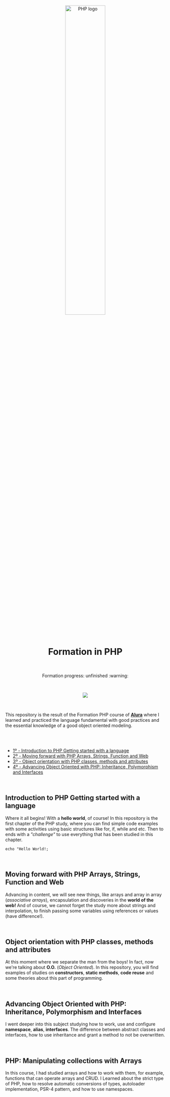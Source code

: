 <br>

<p align="center">
<img width="50%" style="max-width:100%;" src="https://user-images.githubusercontent.com/44374718/88841819-dec51d80-d1b4-11ea-9385-09c8c672836e.png" alt="PHP logo">
</p>

<br>

<h1 align="center">Formation in PHP</h1>

<br>

<p align="center">Formation progress: unfinished :warning:</p>
<!--<p align="center">Formation progress: COMPLETED :heavy_check_mark:</p>-->

<br>

<p align="center">
<img src="https://img.shields.io/static/v1?label=PHP&message=7.4.8&color=blue&style=flat-square&logo=PHP">
</p>

<br>

<p>
This repository is the result of the Formation PHP course of <a href="https://www.alura.com.br" target="_blank"><strong>Alura</strong></a> where I learned and practiced the language fundamental with good practices and the essential knowledge of a good object oriented modeling.
</p>

<br>
<br>

<ul>
  <li><a href="#text1">1º - Introduction to PHP Getting started with a language</a></li>
  <li><a href="#text2">2º - Moving forward with PHP Arrays, Strings, Function and Web</a></li>
  <li><a href="#text3">3º - Object orientation with PHP classes, methods and attributes</a></li>
  <li><a href="#text4">4º - Advancing Object Oriented with PHP: Inheritance, Polymorphism and Interfaces</a></li>
</ul>

<br>

<h2 id="text1">Introduction to PHP Getting started with a language</h2>

<p>
  Where it all begins! With a <strong>hello world</strong>, of course! In this repository is the first chapter of the PHP study, where you can find simple code examples with some activities using basic structures like for, if, while and etc. Then to ends with a <em>"challenge"</em> to use everything that has been studied in this chapter.
</p>

<p><code>echo "Hello World!;</code></p>

<br>

<h2 id="text2">Moving forward with PHP Arrays, Strings, Function and Web</h2>

<p>
  Advancing in content, we will see new things, like arrays and array in array (<em>associative arrays</em>), encapsulation and discoveries in the <strong>world of the web!       </strong> And of course, we cannot forget the study more about strings and interpolation, to finish passing some variables using references or values (have difference!).
</p>

<br>

<h2 id="text3">Object orientation with PHP classes, methods and attributes</h2>

<p>
At this moment where we separate the man from the boys! In fact, now we're talking about <strong>O.O.</strong> (<em>Object Oriented</em>). In this repository, you will find examples of studies on <strong>constructors</strong>, <strong>static methods</strong>, <strong>code reuse</strong> and some theories about this part of programming.
</p>

<br>

<h2 id="text4">Advancing Object Oriented with PHP: Inheritance, Polymorphism and Interfaces</h2>

<p>
 I went deeper into this subject studying how to work, use and configure <strong>namespace</strong>, <strong>alias</strong>, <strong>interfaces</strong>. The difference between abstract classes and interfaces, how to use inheritance and grant a method to not be overwritten.
</p>

<br>

<h2 id="text5">PHP: Manipulating collections with Arrays</h2>
<p>
In this course, I had studied arrays and how to work with them, for example, functions that can operate arrays and CRUD. I Learned about the strict type of PHP, how to resolve automatic conversions of types, autoloader implementation, PSR-4 pattern, and how to use namespaces.
</p>
